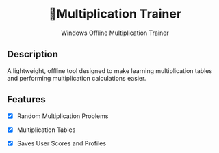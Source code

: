 <h1 align="center">📱Multiplication Trainer</h1>
<p align="center">Windows Offline Multiplication Trainer</p>

## Description ##
A lightweight, offline tool designed to make learning multiplication tables and performing multiplication calculations easier.

## Features
- [x] Random Multiplication Problems
- [x] Multiplication Tables
- [x] Saves User Scores and Profiles

